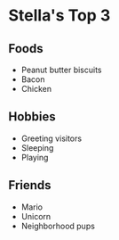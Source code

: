 # Stella's Top 3

## Foods  
- Peanut butter biscuits  
- Bacon  
- Chicken

## Hobbies  
- Greeting visitors  
- Sleeping
- Playing

## Friends  
- Mario  
- Unicorn  
- Neighborhood pups
